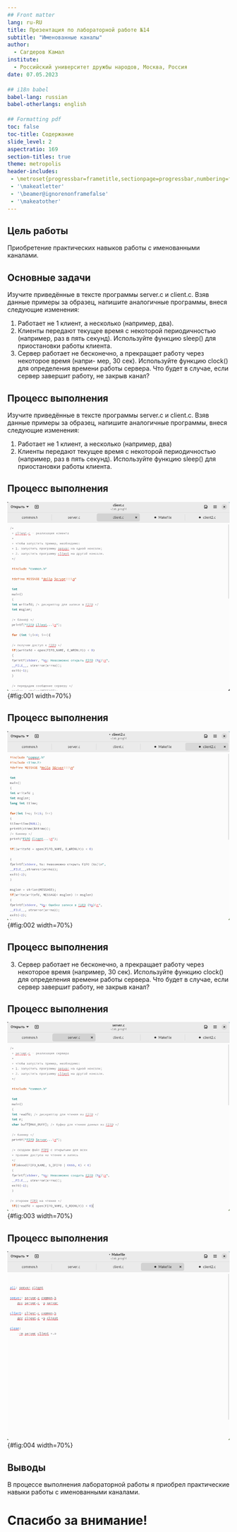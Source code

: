 ```yaml
---
## Front matter
lang: ru-RU
title: Презентация по лабораторной работе №14
subtitle: "Именованные каналы"
author:
  - Сагдеров Камал
institute:
  - Российский университет дружбы народов, Москва, Россия
date: 07.05.2023

## i18n babel
babel-lang: russian
babel-otherlangs: english

## Formatting pdf
toc: false
toc-title: Содержание
slide_level: 2
aspectratio: 169
section-titles: true
theme: metropolis
header-includes:
 - \metroset{progressbar=frametitle,sectionpage=progressbar,numbering=fraction}
 - '\makeatletter'
 - '\beamer@ignorenonframefalse'
 - '\makeatother'
---
```


## Цель работы

Приобретение практических навыков работы с именованными каналами.

## Основные задачи

Изучите приведённые в тексте программы server.c и client.c. Взяв данные примеры
за образец, напишите аналогичные программы, внеся следующие изменения:
1. Работает не 1 клиент, а несколько (например, два).
2. Клиенты передают текущее время с некоторой периодичностью (например, раз в пять
секунд). Используйте функцию sleep() для приостановки работы клиента.
3. Сервер работает не бесконечно, а прекращает работу через некоторое время (напри-
мер, 30 сек). Используйте функцию clock() для определения времени работы сервера.
Что будет в случае, если сервер завершит работу, не закрыв канал?

## Процесс выполнения

Изучите приведённые в тексте программы server.c и client.c. Взяв данные примеры за образец, напишите аналогичные программы, внеся следующие изменения:
1. Работает не 1 клиент, а несколько (например, два) 
2. Клиенты передают текущее время с некоторой периодичностью (например, раз в пять секунд). Используйте функцию sleep() для приостановки работы клиента.

## Процесс выполнения

![Текст первой программы](image/1.png){#fig:001 width=70%}

## Процесс выполнения

![Текст второй программы](image/2.png){#fig:002 width=70%}

## Процесс выполнения

3. Сервер работает не бесконечно, а прекращает работу через некоторое время (например, 30 сек). Используйте функцию clock() для определения времени работы сервера. Что будет в случае, если сервер завершит работу, не закрыв канал?

## Процесс выполнения

![Текст программы](image/3.png){#fig:003 width=70%}

## Процесс выполнения

![Текст программы](image/4.png){#fig:004 width=70%}

## Выводы

В процессе выполнения лабораторной работы я приобрел практические навыки работы с именованными каналами.

# Спасибо за внимание!



